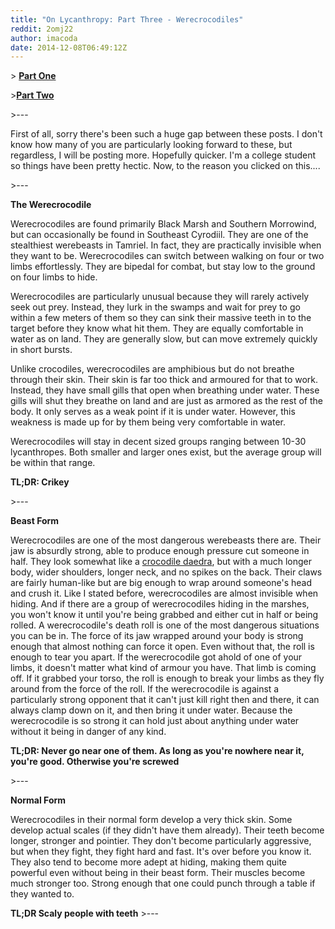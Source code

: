```yaml
---
title: "On Lycanthropy: Part Three - Werecrocodiles"
reddit: 2omj22
author: imacoda
date: 2014-12-08T06:49:12Z
---
```


&gt; [**Part One**](http://www.reddit.com/r/teslore/comments/2jz37s/on_lycanthropy_part_one_introduction/)

&gt;[**Part Two**](http://www.reddit.com/r/teslore/comments/2lucrv/on_lycanthropy_part_two_werebear/)

&gt;---

First of all, sorry there's been such a huge gap between these posts. I don't know how many of you are particularly looking forward to these, but regardless, I will be posting more. Hopefully quicker. I'm a college student so things have been pretty hectic. Now, to the reason you clicked on this....

&gt;---

**The Werecrocodile**

Werecrocodiles are found primarily Black Marsh and Southern Morrowind, but can occasionally be found in Southeast Cyrodiil. They are one of the stealthiest werebeasts in Tamriel. In fact, they are practically invisible when they want to be. Werecrocodiles can switch between walking on four or two limbs effortlessly. They are bipedal for combat, but stay low to the ground on four limbs to hide. 

Werecrocodiles are particularly unusual because they will rarely actively seek out prey. Instead, they lurk in the swamps and wait for prey to go within a few meters of them so they can sink their massive teeth in to the target before they know what hit them. They are equally comfortable in water as on land. They are generally slow, but can move extremely quickly in short bursts. 

Unlike crocodiles, werecrocodiles are amphibious but do not breathe through their skin. Their skin is far too thick and armoured for that to work. Instead, they have small gills that open when breathing under water. These gills will shut they breathe on land and are just as armored as the rest of the body. It only serves as a weak point if it is under water. However, this weakness is made up for by them being very comfortable in water. 

Werecrocodiles will stay in decent sized groups ranging between 10-30 lycanthropes. Both smaller and larger ones exist, but the average group will be within that range. 

**TL;DR: Crikey**

&gt;---

**Beast Form**

Werecrocodiles are one of the most dangerous werebeasts there are. Their jaw is absurdly strong, able to produce enough pressure cut someone in half. They look somewhat like a [crocodile daedra](http://fc03.deviantart.net/fs70/f/2011/150/d/b/oblivion_daedroth_by_jd1680a-d3hm42u.jpg), but with a much longer body, wider shoulders, longer neck, and no spikes on the back. Their claws are fairly human-like but are big enough to wrap around someone's head and crush it. Like I stated before, werecrocodiles are almost invisible when hiding. And if there are a group of werecrocodiles hiding in the marshes, you won't know it until you're being grabbed and either cut in half or being rolled. A werecrocodile's death roll is one of the most dangerous situations you can be in. The force of its jaw wrapped around your body is strong enough that almost nothing can force it open. Even without that, the roll is enough to tear you apart. If the werecrocodile got ahold of one of your limbs, it doesn't matter what kind of armour you have. That limb is coming off. If it grabbed your torso, the roll is enough to break your limbs as they fly around from the force of the roll. If the werecrocodile is against a particularly strong opponent that it can't just kill right then and there, it can always clamp down on it, and then bring it under water. Because the werecrocodile is so strong it can hold just about anything under water without it being in danger of any kind. 

**TL;DR: Never go near one of them. As long as you're nowhere near it, you're good. Otherwise you're screwed**

&gt;---

**Normal Form**

Werecrocodiles in their normal form develop a very thick skin. Some develop actual scales (if they didn't have them already). Their teeth become longer, stronger and pointier. They don't become particularly aggressive, but when they fight, they fight hard and fast. It's over before you know it. They also tend to become more adept at hiding, making them quite powerful even without being in their beast form. Their muscles become much stronger too. Strong enough that one could punch through a table if they wanted to. 

**TL;DR Scaly people with teeth**
&gt;---
